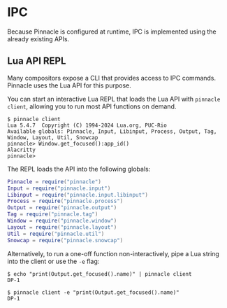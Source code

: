# IPC

Because Pinnacle is configured at runtime, IPC is implemented using the already existing APIs.

## Lua API REPL

Many compositors expose a CLI that provides access to IPC commands. Pinnacle uses the Lua API for this purpose.

You can start an interactive Lua REPL that loads the Lua API with `pinnacle client`,
allowing you to run most API functions on demand.

```
$ pinnacle client
Lua 5.4.7  Copyright (C) 1994-2024 Lua.org, PUC-Rio
Available globals: Pinnacle, Input, Libinput, Process, Output, Tag, Window, Layout, Util, Snowcap
pinnacle> Window.get_focused():app_id()
Alacritty
pinnacle>
```

The REPL loads the API into the following globals:
```lua
Pinnacle = require("pinnacle")
Input = require("pinnacle.input")
Libinput = require("pinnacle.input.libinput")
Process = require("pinnacle.process")
Output = require("pinnacle.output")
Tag = require("pinnacle.tag")
Window = require("pinnacle.window")
Layout = require("pinnacle.layout")
Util = require("pinnacle.util")
Snowcap = require("pinnacle.snowcap")
```

Alternatively, to run a one-off function non-interactively,
pipe a Lua string into the client or use the `-e` flag:

```
$ echo "print(Output.get_focused().name)" | pinnacle client
DP-1

$ pinnacle client -e "print(Output.get_focused().name)"
DP-1
```
